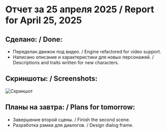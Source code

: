 # Отчет за 25 апреля 2025 / Report for April 25, 2025

## Сделано: / Done:
- Переделан движок под видео. / Engine refactored for video support.
- Написано описание и характеристики для новых персонажей. / Descriptions and traits written for new characters.

## Скриншоты: / Screenshots:
![Скриншот]()

## Планы на завтра: / Plans for tomorrow:
- Завершение второй сцены. / Finish the second scene.
- Разработка рамки для диалогов. / Design dialog frame.
